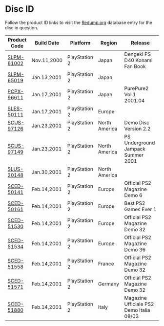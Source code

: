 # Disc ID

Follow the product ID links to visit the [Redump.org](http://redump.org/) database entry for the disc in question.

Product Code             | Build Date  | Platform      | Region        | Release
------------------------ | ----------- | ------------- | --------------| -------
[SLPM-61002][SLPM61002]  | Nov.11,2000 | PlayStation 2 | Japan         | Dengeki PS D40 Konami Fan Book
[SLPM-65019][SLPM65019]  | Jan.13,2001 | PlayStation 2 | Japan         |
[PCPX-96611][PCPX96611]  | Jan.17,2001 | PlayStation 2 | Japan         | PurePure2 Vol.1 2001.04
[SLES-50111][SLES50111]  | Jan.17,2001 | PlayStation 2 | Europe        |
[SCUS-97126][SCUS97126]  | Jan.23,2001 | PlayStation 2 | North America | Demo Disc Version 2.2
[SCUS-97149][SCUS97149]  | Jan.23,2001 | PlayStation 2 | North America | PS Underground Jampack Summer 2001
[SLUS-20148][SLUS20148]  | Jan.30,2001 | PlayStation 2 | North America |
[SCED-50141][SCED50141]  | Feb.14,2001 | PlayStation 2 | Europe        | Official PS2 Magazine Demo 6
[SCED-50161][SCED50161]  | Feb.14,2001 | PlayStation 2 | Europe        | Best PS2 Games Ever 1
[SCED-51530][SCED51530]  | Feb.14,2001 | PlayStation 2 | Europe        | Official PS2 Magazine Demo 32
[SCED-51534][SCED51534]  | Feb.14,2001 | PlayStation 2 | Europe        | Official PS2 Magazine Demo 36
[SCED-51558][SCED51558]  | Feb.14,2001 | PlayStation 2 | France        | Official PS2 Magazine Demo 32
[SCED-51571][SCED51571]  | Feb.14,2001 | PlayStation 2 | Germany       | Official PS2 Magazine Demo 32
[SCED-51880][SCED51880]  | Feb.14,2001 | PlayStation 2 | Italy         | Magazine Ufficiale PS2 Demo Italia 08/03


[SLPM61002]: http://redump.org/disc/43299/
[PCPX96611]: http://redump.org/disc/26151/
[SLPM65019]: http://redump.org/disc/25613/
[SLES50111]: http://redump.org/disc/405/
[SCUS97126]: http://redump.org/disc/42901/
[SCUS97149]: http://redump.org/disc/27648/
[SLUS20148]: http://redump.org/disc/8790/
[SCED50141]: http://redump.org/disc/11938/
[SCED50161]: http://redump.org/disc/29845/
[SCED51530]: http://redump.org/disc/645/
[SCED51534]: http://redump.org/disc/11968/
[SCED51558]: http://redump.org/disc/49480/
[SCED51571]: http://redump.org/disc/45421/
[SCED51880]: http://redump.org/disc/49578/
